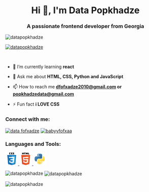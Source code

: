 
<h1 align="center">Hi 👋, I'm Data Popkhadze</h1>
<h3 align="center">A passionate frontend developer from Georgia</h3>


<p align="left"> <img src="https://komarev.com/ghpvc/?username=datapopkhadze&label=Profile%20views&color=0e75b6&style=flat" alt="datapopkhadze" /> </p>

<p align="left"> <a href="https://github.com/ryo-ma/github-profile-trophy"><img src="https://github-profile-trophy.vercel.app/?username=datapopkhadze" alt="datapopkhadze" /></a> </p>

<p align="left"> <a href="https://twitter.com/" target="blank"><img src="https://img.shields.io/twitter/follow/?logo=twitter&style=for-the-badge" alt="" /></a> </p>

- 🌱 I’m currently learning **react**

- 💬 Ask me about **HTML, CSS, Python and JavaScript**

- 📫 How to reach me **dfofxadze2010@gmail.com or popkhadzedata@gmail.com**

- ⚡ Fun fact **i LOVE CSS**

<h3 align="left">Connect with me:</h3>
<p align="left">
<a href="https://fb.com/data fofxadze" target="blank"><img align="center" src="https://raw.githubusercontent.com/rahuldkjain/github-profile-readme-generator/master/src/images/icons/Social/facebook.svg" alt="data fofxadze" height="30" width="40" /></a>
<a href="https://instagram.com/babyyfofxaa" target="blank"><img align="center" src="https://raw.githubusercontent.com/rahuldkjain/github-profile-readme-generator/master/src/images/icons/Social/instagram.svg" alt="babyyfofxaa" height="30" width="40" /></a>
</p>

<h3 align="left">Languages and Tools:</h3>
<p align="left"> <a href="https://www.w3schools.com/css/" target="_blank" rel="noreferrer"> <img src="https://raw.githubusercontent.com/devicons/devicon/master/icons/css3/css3-original-wordmark.svg" alt="css3" width="40" height="40"/> </a> <a href="https://www.w3.org/html/" target="_blank" rel="noreferrer"> <img src="https://raw.githubusercontent.com/devicons/devicon/master/icons/html5/html5-original-wordmark.svg" alt="html5" width="40" height="40"/> </a> <a href="https://www.python.org" target="_blank" rel="noreferrer"> <img src="https://raw.githubusercontent.com/devicons/devicon/master/icons/python/python-original.svg" alt="python" width="40" height="40"/> </a> </p>

<p><img align="left" src="https://github-readme-stats.vercel.app/api/top-langs?username=datapopkhadze&show_icons=true&locale=en&layout=compact" alt="datapopkhadze" /></p>

<p>&nbsp;<img align="center" src="https://github-readme-stats.vercel.app/api?username=datapopkhadze&show_icons=true&locale=en" alt="datapopkhadze" /></p>

<p><img align="center" src="https://github-readme-streak-stats.herokuapp.com/?user=datapopkhadze&" alt="datapopkhadze" /></p>
